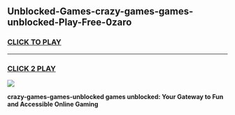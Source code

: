 
## Unblocked-Games-crazy-games-games-unblocked-Play-Free-0zaro
<h3>
<a href="https://premium76.site?title=crazy-games-games-unblocked&ref=09A">CLICK TO PLAY</a></h3>
<hr>

<h3>
<a href="https://premium76.site?title=crazy-games-games-unblocked&ref=09A">CLICK 2 PLAY</a>
  
</h3>

<a href="https://premium76.site?title=crazy-games-games-unblocked&ref=09A"><img src="https://clearcache.store/games.png"></a>


**crazy-games-games-unblocked games unblocked: Your Gateway to Fun and Accessible Online Gaming**

